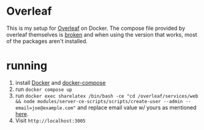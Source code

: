 # Overleaf

This is my setup for [Overleaf](https://overleaf.com/) on Docker. The compose file provided by overleaf themselves is [broken](https://github.com/overleaf/overleaf/issues/1120) and when using the version that works, most of the packages aren't installed.

# running

1. install [Docker](https://docs.docker.com/get-started/get-docker/) and [docker-compose](https://docs.docker.com/compose/install/)
2. run `docker compose up`
3. run `docker exec sharelatex /bin/bash -ce "cd /overleaf/services/web && node modules/server-ce-scripts/scripts/create-user --admin --email=joe@example.com"` and replace email value w/ yours as mentioned [here](https://github.com/overleaf/overleaf/wiki/Creating-and-managing-users#creating-the-first-admin-user).
4. Visit `http://localhost:3005`
